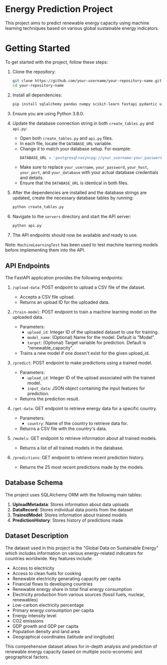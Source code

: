 # Energy Prediction Project

This project aims to predict renewable energy capacity using machine learning techniques based on various global sustainable energy indicators.
# Getting Started

To get started with the project, follow these steps:

1. Clone the repository:
   ```bash
   git clone https://github.com/your-username/your-repository-name.git
   cd your-repository-name
   ```

2. Install all dependencies:
   ```bash
   pip install sqlalchemy pandas numpy scikit-learn fastapi pydantic uvicorn matplotlib seaborn
   ```

3. Ensure you are using Python 3.8.0.

4. Update the database connection string in both `create_tables.py` and `api.py`:
   - Open both `create_tables.py` and `api.py` files.
   - In each file, locate the `DATABASE_URL` variable.
   - Change it to match your database setup. For example:
     ```python
     DATABASE_URL = 'postgresql+asyncpg://your_username:your_password@your_host:your_port/your_database'
     ```
   - Make sure to replace `your_username`, `your_password`, `your_host`, `your_port`, and `your_database` with your actual database credentials and details.
   - Ensure that the `DATABASE_URL` is identical in both files.

5. After the dependencies are installed and the database strings are updated, create the necessary database tables by running:
   ```bash
   python create_tables.py
   ```

6. Navigate to the `servers` directory and start the API server:
   ```bash
   python api.py
   ```

7. The API endpoints should now be available and ready to use.

Note: `MachineLearningTest` has been used to test machine learning models before implementing them into the API.



## API Endpoints

The FastAPI application provides the following endpoints:

1. `/upload-data`: POST endpoint to upload a CSV file of the dataset.
   - Accepts a CSV file upload.
   - Returns an upload ID for the uploaded data.

2. `/train-model`: POST endpoint to train a machine learning model on the uploaded data.
   - Parameters:
     - `upload_id`: Integer ID of the uploaded dataset to use for training.
     - `model_name`: (Optional) Name for the model. Default is "Model".
     - `target`: (Optional) Target variable for prediction. Default is "renewable_capacity".
   - Trains a new model if one doesn't exist for the given upload_id.

3. `/predict`: POST endpoint to make predictions using a trained model.
   - Parameters:
     - `upload_id`: Integer ID of the upload associated with the trained model.
     - `input_data`: JSON object containing the input features for prediction.
   - Returns the prediction result.

4. `/get-data`: GET endpoint to retrieve energy data for a specific country.
   - Parameters:
     - `country`: Name of the country to retrieve data for.
   - Returns a CSV file with the country's data.

5. `/models`: GET endpoint to retrieve information about all trained models.
   - Returns a list of all trained models in the database.

6. `/predictions`: GET endpoint to retrieve recent prediction history.
   - Returns the 25 most recent predictions made by the models.






## Database Schema

The project uses SQLAlchemy ORM with the following main tables:

1. **UploadMetadata**: Stores information about data uploads
2. **DataRecord**: Stores individual data points from the dataset
3. **TrainedModel**: Stores information about trained models
4. **PredictionHistory**: Stores history of predictions made
   
## Dataset Description

The dataset used in this project is the "Global Data on Sustainable Energy" which includes information on various energy-related indicators for countries worldwide. Key features include:

- Access to electricity
- Access to clean fuels for cooking
- Renewable electricity generating capacity per capita
- Financial flows to developing countries
- Renewable energy share in total final energy consumption
- Electricity production from various sources (fossil fuels, nuclear, renewables)
- Low-carbon electricity percentage
- Primary energy consumption per capita
- Energy intensity level
- CO2 emissions
- GDP growth and GDP per capita
- Population density and land area
- Geographical coordinates (latitude and longitude)

This comprehensive dataset allows for in-depth analysis and prediction of renewable energy capacity based on multiple socio-economic and geographical factors.

